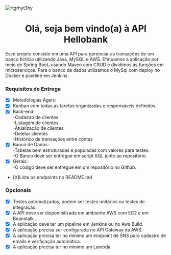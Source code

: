 ![rtgrhyt3hy](https://user-images.githubusercontent.com/93411167/190228970-882d493b-61ec-4d96-b9bd-75b41040988b.png)

<h1 align="center" id="topo">Olá, seja bem vindo(a) à API Hellobank</h1>
Esse projeto consiste em uma API para gerenciar as transações de um banco fictício utilizando Java, MySQL e AWS. Efetuamos a aplicação por meio de Spring Boot, usando Maven com CRUD e dividimos as funções em microserviços. Para o banco de dados utilizamos o MySql com deploy no Docker e pipeline em Jenkins.

<h3 id="RQEntrega">Requisitos de Entrega</h3>

- [X] Metodologias Ágeis:
- [X] Kanban com todas as tarefas organizadas e responsáveis definidos.
- [X] Back-end:
       <br> -Cadastro de clientes
        <br> -Listagem de clientes
        <br> -Atualização de clientes
       <br> -Deletar clientes
         <br> -Histórico de transações entre contas
- [X] Banco de Dados:
         <br> -Tabelas bem estruturadas e populadas com valores para testes.
         <br>-O Banco deve ser entregue em script SQL junto ao repositório.
- [X] Gerais:
         <br>-O código deve ser entregue em um repositório no Github.
- [X]Liste os endpoints no README.md
 
<h3 id="RQEntrega">Opcionais</h3>

- [X] Testes automatizados, podem ser testes unitários ou testes de integração.
- [X] A API deve ser disponibilizada em ambiente AWS com EC2 e em Beanstalk .
- [X] A aplicação deve ter um pipeline em Jenkins ou no Aws Build.
- [X] A aplicação precisa ser configurada no API Gateway da AWS.
- [X] A aplicação precisa ter no mínimo um endpoint de SNS para cadastro de emails e verificação automática.
- [X] A aplicação precisa ter no mínimo um Lambda.
